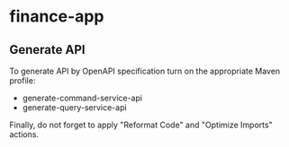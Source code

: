 # finance-app

## Generate API

To generate API by OpenAPI specification turn on the appropriate Maven profile:
- generate-command-service-api
- generate-query-service-api

Finally, do not forget to apply "Reformat Code" and "Optimize Imports" actions.
